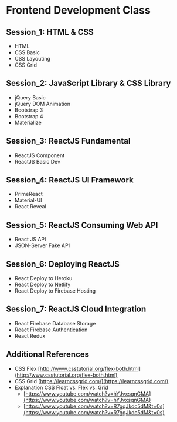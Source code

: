 # Frontend Development Class

## Session_1: HTML & CSS

- HTML
- CSS Basic
- CSS Layouting
- CSS Grid

## Session_2: JavaScript Library & CSS Library

- jQuery Basic
- jQuery DOM Animation
- Bootstrap 3
- Bootstrap 4
- Materialize

## Session_3: ReactJS Fundamental

- ReactJS Component
- ReactJS Basic Dev

## Session_4: ReactJS UI Framework

- PrimeReact
- Material-UI
- React Reveal

## Session_5: ReactJS Consuming Web API

- React JS API
- JSON-Server Fake API

## Session_6: Deploying ReactJS

- React Deploy to Heroku
- React Deploy to Netlify
- React Deploy to Firebase Hosting

## Session_7: ReactJS Cloud Integration

- React Firebase Database Storage
- React Firebase Authentication
- React Redux

## Additional References

- CSS Flex [http://www.csstutorial.org/flex-both.html](http://www.csstutorial.org/flex-both.html)
- CSS Grid [https://learncssgrid.com/](https://learncssgrid.com/)
- Explanation CSS Float vs. Flex vs. Grid 
  - [https://www.youtube.com/watch?v=hYJvxsgnGMA](https://www.youtube.com/watch?v=hYJvxsgnGMA)
  - [https://www.youtube.com/watch?v=R7gqJkdc5dM&t=0s](https://www.youtube.com/watch?v=R7gqJkdc5dM&t=0s)
